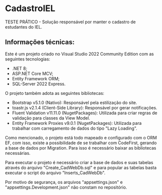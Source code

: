 # CadastroIEL
TESTE PRÁTICO - Solução responsável por manter o cadastro de estudantes do IEL.

## Informações técnicas:
Este é um projeto criado no Visual Studio 2022 Community Edition com as seguintes tecnologias:
- .NET 8;
- ASP.NET Core MCV;
- Entity Framework ORM;
- SQL-Server 2022 Express.

O projeto também adota as seguintes bibliotecas:
- Bootstrap v5.1.0 (Nativo): Responsável pela estilização do site.
- toastr.js v2.1.4 (Client-Side Library): Responsável por gerar notificações.
- Fluent Validation v11.11.0 (NugetPackages): Utilizada para criar regras de validação para classes da View Model.
- Entity Framework Proxies v9.0.1 (NugetPackages): Utilizada para trabalhar com carregamento de dados do tipo "Lazy Loading".

Como mencionado, o projeto está todo mapeado e configurado com o ORM EF, com isso, existe a possibilidade de se trabalhar com CodeFirst, gerando a base de dados por Migration.
Para isso é necessário baixar as bibliotecas necessárias.

Para executar o projeto é necessário criar a base de dados e suas tabelas através do arquivo "Create_CadWebDb.sql" e para popular as tabelas basta executar o script do arquivo "Inserts_CadWebDb".

Por motivo de segurança, os arquivos "appsettings.json" e "appsettings.Development.json" não constam no repositório.